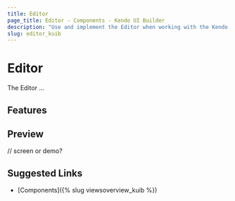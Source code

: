 ```yaml
---
title: Editor
page_title: Editor - Components - Kendo UI Builder
description: "Use and implement the Editor when working with the Kendo UI Builder tool for creating and managing Angular and AngularJS-based web applications."
slug: editor_kuib
---
```


# Editor

The Editor ...

## Features


## Preview

// screen or demo?

## Suggested Links

* [Components]({% slug viewsoverview_kuib %})
